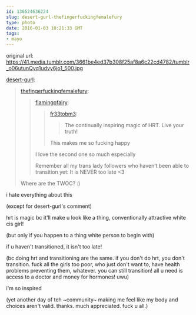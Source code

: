 ```yaml
---
id: 136524636224
slug: desert-gurl-thefingerfuckingfemalefury
type: photo
date: 2016-01-03 10:21:33 GMT
tags:
- mayo
---
```

original url: https://41.media.tumblr.com/3661be4ed37b308f25af8a6c22cd4782/tumblr_o06utunQyq1udvy6jo1_500.jpg

<p><a class="tumblr_blog" href="http://desert-gurl.tumblr.com/post/136514435551">desert-gurl</a>:</p>
<blockquote>
<p><a class="tumblr_blog" href="http://thefingerfuckingfemalefury.tumblr.com/post/136323854593">thefingerfuckingfemalefury</a>:</p>
<blockquote>
<p><a class="tumblr_blog" href="http://flamingofairy.tumblr.com/post/136300777039">flamingofairy</a>:</p>
<blockquote>
<p><a class="tumblr_blog" href="http://fr33tobm3.tumblr.com/post/136276723416">fr33tobm3</a>:</p>
<blockquote>
<p>The continually inspiring magic of HRT. Live your truth!</p>
</blockquote>
<p>This makes me so fucking happy</p>
</blockquote>
<p>I love the second one so much especially</p>
<p>Remember all my trans lady followers who haven’t been able to transition yet: It is NEVER too late &lt;3 <br></p>
</blockquote>
<p>Where are the TWOC? :)</p>
</blockquote>

i hate everything about this

(except for desert-gurl's comment)

hrt is magic bc it'll make u look like a thing, conventionally attractive white cis girl!

(but only if you happen to a thing white person to begin with)

if u haven't transitioned, it isn't too late!

(bc doing hrt and transitioning are the same. if you don't do hrt, you don't transition. fuck all the girls too poor, who just don't want to, have health problems preventing them, whatever. you can still transition! all u need is access to a doctor and money for hormones! uwu)

i'm so inspired

(yet another day of teh ~community~ making me feel like my body and choices aren't valid. thanks. much appreciated. fuck u all.)